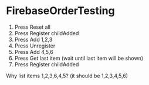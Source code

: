 # FirebaseOrderTesting

1) Press Reset all  
2) Press Register childAdded  
3) Press Add 1,2,3  
4) Press Unregister  
5) Press Add 4,5,6  
6) Press Get last item (wait until last item will be shown)  
7) Press Register childAdded  

Why list items 1,2,3,6,4,5? (it should be 1,2,3,4,5,6)
